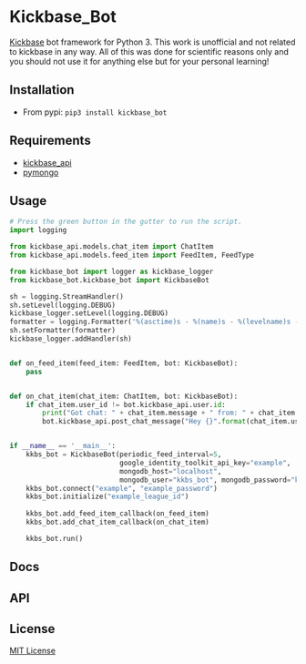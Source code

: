 # Kickbase_Bot
[Kickbase](https://www.kickbase.com/) bot framework for Python 3.  This work is unofficial and not related to kickbase in any way. All of this was done for scientific reasons only and you should not use it for anything else but for your personal learning!

## Installation
- From pypi:
`pip3 install kickbase_bot`

## Requirements
- [kickbase_api](https://github.com/kevinskyba/kickbase-api-python/)
- [pymongo](https://github.com/mongodb/mongo-python-driver)

## Usage
```python
# Press the green button in the gutter to run the script.
import logging

from kickbase_api.models.chat_item import ChatItem
from kickbase_api.models.feed_item import FeedItem, FeedType

from kickbase_bot import logger as kickbase_logger
from kickbase_bot.kickbase_bot import KickbaseBot

sh = logging.StreamHandler()
sh.setLevel(logging.DEBUG)
kickbase_logger.setLevel(logging.DEBUG)
formatter = logging.Formatter('%(asctime)s - %(name)s - %(levelname)s - %(message)s')
sh.setFormatter(formatter)
kickbase_logger.addHandler(sh)


def on_feed_item(feed_item: FeedItem, bot: KickbaseBot):
    pass


def on_chat_item(chat_item: ChatItem, bot: KickbaseBot):
    if chat_item.user_id != bot.kickbase_api.user.id:
        print("Got chat: " + chat_item.message + " from: " + chat_item.username)
        bot.kickbase_api.post_chat_message("Hey {}".format(chat_item.username), bot.selected_league)


if __name__ == '__main__':
    kkbs_bot = KickbaseBot(periodic_feed_interval=5,
                           google_identity_toolkit_api_key="example",
                           mongodb_host="localhost",
                           mongodb_user="kkbs_bot", mongodb_password="kkbs_bot")
    kkbs_bot.connect("example", "example_password")
    kkbs_bot.initialize("example_league_id")
    
    kkbs_bot.add_feed_item_callback(on_feed_item)
    kkbs_bot.add_chat_item_callback(on_chat_item)

    kkbs_bot.run()
```

## Docs


## API


## License

[MIT License](LICENSE.md)
